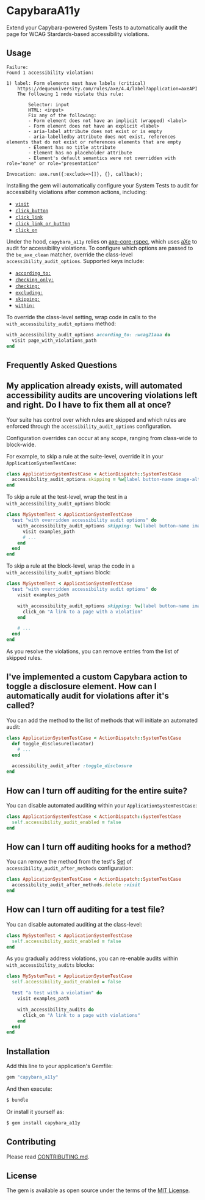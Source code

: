 # CapybaraA11y

Extend your Capybara-powered System Tests to automatically audit the page for
WCAG Stardards-based accessibility violations.

## Usage

```
Failure:
Found 1 accessibility violation:

1) label: Form elements must have labels (critical)
    https://dequeuniversity.com/rules/axe/4.4/label?application=axeAPI
    The following 1 node violate this rule:

        Selector: input
        HTML: <input>
        Fix any of the following:
        - Form element does not have an implicit (wrapped) <label>
        - Form element does not have an explicit <label>
        - aria-label attribute does not exist or is empty
        - aria-labelledby attribute does not exist, references elements that do not exist or references elements that are empty
        - Element has no title attribute
        - Element has no placeholder attribute
        - Element's default semantics were not overridden with role="none" or role="presentation"

Invocation: axe.run({:exclude=>[]}, {}, callback);
```

Installing the gem will automatically configure your System Tests to audit for
accessibility violations after common actions, including:

* [`visit`](https://rubydoc.info/github/teamcapybara/capybara/master/Capybara/Session:visit)
* [`click_button`](https://rubydoc.info/github/teamcapybara/capybara/master/Capybara/Node/Actions#click_button-instance_method)
* [`click_link`](https://rubydoc.info/github/teamcapybara/capybara/master/Capybara/Node/Actions#click_link-instance_method)
* [`click_link_or_button`](https://rubydoc.info/github/teamcapybara/capybara/master/Capybara/Node/Actions#click_link_or_button-instance_method)
* [`click_on`](https://rubydoc.info/github/teamcapybara/capybara/master/Capybara/Node/Actions:click_on)

Under the hood, `capybara_a11y` relies on [axe-core-rspec][], which uses [aXe][]
to audit for accessibility violations. To configure which options are passed to
the `be_axe_clean` matcher, override the class-level
`accessibility_audit_options`. Supported keys include:

* [`according_to:`](https://github.com/dequelabs/axe-core-gems/blob/develop/packages/axe-core-rspec/README.md#according_to---accessibility-standard-tag-clause)
* [`checking_only:`](https://github.com/dequelabs/axe-core-gems/blob/develop/packages/axe-core-rspec/README.md#checking_only---exclusive-rules-clause)
* [`checking:`](https://github.com/dequelabs/axe-core-gems/blob/develop/packages/axe-core-rspec/README.md#checking---checking-rules-clause)
* [`excluding:`](https://github.com/dequelabs/axe-core-gems/blob/develop/packages/axe-core-rspec/README.md#excluding---exclusion-clause)
* [`skipping:`](https://github.com/dequelabs/axe-core-gems/blob/develop/packages/axe-core-rspec/README.md#skipping---skipping-rules-clause)
* [`within:`](https://github.com/dequelabs/axe-core-gems/blob/develop/packages/axe-core-rspec/README.md#within---inclusion-clause)

To override the class-level setting, wrap code in calls to the
`with_accessibility_audit_options` method:

```ruby
with_accessibility_audit_options according_to: :wcag21aaa do
  visit page_with_violations_path
end
```

[aXe]: https://www.deque.com/axe/
[axe-core-rspec]: https://github.com/dequelabs/axe-core-gems/blob/develop/packages/axe-core-rspec/README.md#matcher

## Frequently Asked Questions

My application already exists, will automated accessibility audits are uncovering violations left and right. Do I have to fix them all at once?
---

Your suite has control over which rules are skipped and which rules are
enforced through the `accessibility_audit_options` configuration.

Configuration overrides can occur at any scope, ranging from class-wide to
block-wide.

For example, to skip a rule at the suite-level, override it in your
`ApplicationSystemTestCase`:

```ruby
class ApplicationSystemTestCase < ActionDispatch::SystemTestCase
  accessibility_audit_options.skipping = %w[label button-name image-alt]
end
```

To skip a rule at the test-level, wrap the test in a
`with_accessibility_audit_options` block:

```ruby
class MySystemTest < ApplicationSystemTestCase
  test "with overridden accessibility audit options" do
    with_accessibility_audit_options skipping: %w[label button-name image-alt] do
      visit examples_path
      # ...
    end
  end
end
```

To skip a rule at the block-level, wrap the code in a
`with_accessibility_audit_options` block:

```ruby
class MySystemTest < ApplicationSystemTestCase
  test "with overridden accessibility audit options" do
    visit examples_path

    with_accessibility_audit_options skipping: %w[label button-name image-alt] do
      click_on "A link to a page with a violation"
    end

    # ...
  end
end
```

As you resolve the violations, you can remove entries from the list of skipped
rules.

I've implemented a custom Capybara action to toggle a disclosure element. How can I automatically audit for violations after it's called?
---

You can add the method to the list of methods that will initiate an automated
audit:

```ruby
class ApplicationSystemTestCase < ActionDispatch::SystemTestCase
  def toggle_disclosure(locator)
    # ...
  end

  accessibility_audit_after :toggle_disclosure
end
```

How can I turn off auditing for the entire suite?
---

You can disable automated auditing within your `ApplicationSystemTestCase`:

```ruby
class ApplicationSystemTestCase < ActionDispatch::SystemTestCase
  self.accessibility_audit_enabled = false
end
```

How can I turn off auditing hooks for a method?
---

You can remove the method from the test's [Set][] of
`accessibility_audit_after_methods` configuration:

```ruby
class ApplicationSystemTestCase < ActionDispatch::SystemTestCase
  accessibility_audit_after_methods.delete :visit
end
```

[Set]: https://ruby-doc.org/stdlib-3.0.1/libdoc/set/rdoc/Set.html

How can I turn off auditing for a test file?
---

You can disable automated auditing at the class-level:

```ruby
class MySystemTest < ApplicationSystemTestCase
  self.accessibility_audit_enabled = false
end
```

As you gradually address violations, you can re-enable audits within
`with_accessibility_audits` blocks:

```ruby
class MySystemTest < ApplicationSystemTestCase
  self.accessibility_audit_enabled = false

  test "a test with a violation" do
    visit examples_path

    with_accessibility_audits do
      click_on "A link to a page with violations"
    end
  end
end
```

## Installation
Add this line to your application's Gemfile:

```ruby
gem "capybara_a11y"
```

And then execute:
```bash
$ bundle
```

Or install it yourself as:
```bash
$ gem install capybara_a11y
```

## Contributing

Please read [CONTRIBUTING.md](./CONTRIBUTING.md).

## License
The gem is available as open source under the terms of the [MIT License](https://opensource.org/licenses/MIT).

